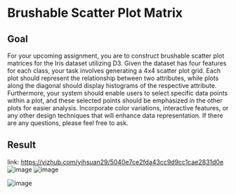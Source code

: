 # Brushable Scatter Plot Matrix
## Goal
For your upcoming assignment, you are to construct brushable scatter plot matrices for the Iris dataset utilizing D3. Given the dataset has four features for each class, your task involves generating a 4x4 scatter plot grid. Each plot should represent the relationship between two attributes, while plots along the diagonal should display histograms of the respective attribute. Furthermore, your system should enable users to select specific data points within a plot, and these selected points should be emphasized in the other plots for easier analysis. Incorporate color variations, interactive features, or any other design techniques that will enhance data representation. If there are any questions, please feel free to ask.

## Result
link: https://vizhub.com/yihsuan29/5040e7ce2fda43cc9d9cc1cae2831d0e
![image](https://github.com/user-attachments/assets/5effdb3d-4f19-459f-a591-bb72491cc7ab)
![image](https://github.com/user-attachments/assets/93b73c92-4ee8-4121-a650-86ca8256a5d4)

![image](https://github.com/user-attachments/assets/3651932a-92d2-475b-a1da-04b4c124b631)




